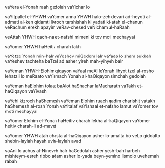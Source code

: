 
vaYera el-Yonah raah gedolah 
vaYichar lo

vaYitpallel el-YHWH vaYomer 
anna YHWH halo-zeh devari ad-heyoti al-admati 
al-ken qidamti livroch tarshishah 
ki yadati ki-atah el-chanun veRachum 
erekh apayim veRav-chesed 
veNicham al-haRaah

veAttah YHWH qach-na et-nafshi mimeni 
ki tov moti mechayyai

vaYomer YHWH haHeitiv charah lakh

vaYetze Yonah min-haIr vaYeshev miQedem laIr 
vaYaas lo sham sukkah vaYeshev tachteha baTzel 
ad asher yireh mah-yihyeh baIr

vaYeman YHWH-Elohim qiqayon 
vaYaal meAl leYonah 
lihyot tzel al-rosho 
lehatzil lo meRaato 
vaYismach Yonah al-haQiqayon simchah gedolah

vaYeman haElohim tolaat 
baAlot haShachar laMacharath 
vaTakh et-haQiqayon 
vaYivash

vaYehi kizroch haShemesh 
vaYeman Elohim ruach qadim charishit 
vatakh haShemesh al-rosh Yonah vaYitalaf 
vaYishaal et-nafsho lamut 
vaYomer tov moti mechayyai

vaYomer Elohim el-Yonah haHeitiv charah lekha al-haQiqayon 
vaYomer heitiv charah-li ad-mavet

vaYomer YHWH atah chasta al-haQiqayon 
asher lo-amalta bo veLo giddalto 
shebin-laylah hayah uvin-laylah avad

vaAni lo achus al-Nineveh haIr haGedolah 
asher yesh-bah harbeh mishteym-esreh ribbo adam 
asher lo-yada beyn-yemino lismolo 
uvehemah rabah
